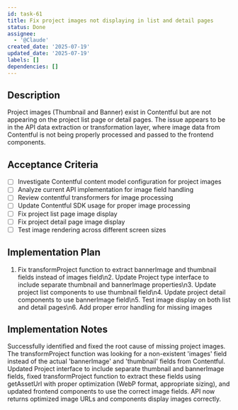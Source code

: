 ```yaml
---
id: task-61
title: Fix project images not displaying in list and detail pages
status: Done
assignee:
  - '@Claude'
created_date: '2025-07-19'
updated_date: '2025-07-19'
labels: []
dependencies: []
---
```


## Description

Project images (Thumbnail and Banner) exist in Contentful but are not appearing on the project list page or detail pages. The issue appears to be in the API data extraction or transformation layer, where image data from Contentful is not being properly processed and passed to the frontend components.

## Acceptance Criteria

- [ ] Investigate Contentful content model configuration for project images
- [ ] Analyze current API implementation for image field handling
- [ ] Review contentful transformers for image processing
- [ ] Update Contentful SDK usage for proper image processing
- [ ] Fix project list page image display
- [ ] Fix project detail page image display
- [ ] Test image rendering across different screen sizes

## Implementation Plan

1. Fix transformProject function to extract bannerImage and thumbnail fields instead of images field\n2. Update Project type interface to include separate thumbnail and bannerImage properties\n3. Update project list components to use thumbnail field\n4. Update project detail components to use bannerImage field\n5. Test image display on both list and detail pages\n6. Add proper error handling for missing images

## Implementation Notes

Successfully identified and fixed the root cause of missing project images. The transformProject function was looking for a non-existent 'images' field instead of the actual 'bannerImage' and 'thumbnail' fields from Contentful. Updated Project interface to include separate thumbnail and bannerImage fields, fixed transformProject function to extract these fields using getAssetUrl with proper optimization (WebP format, appropriate sizing), and updated frontend components to use the correct image fields. API now returns optimized image URLs and components display images correctly.
